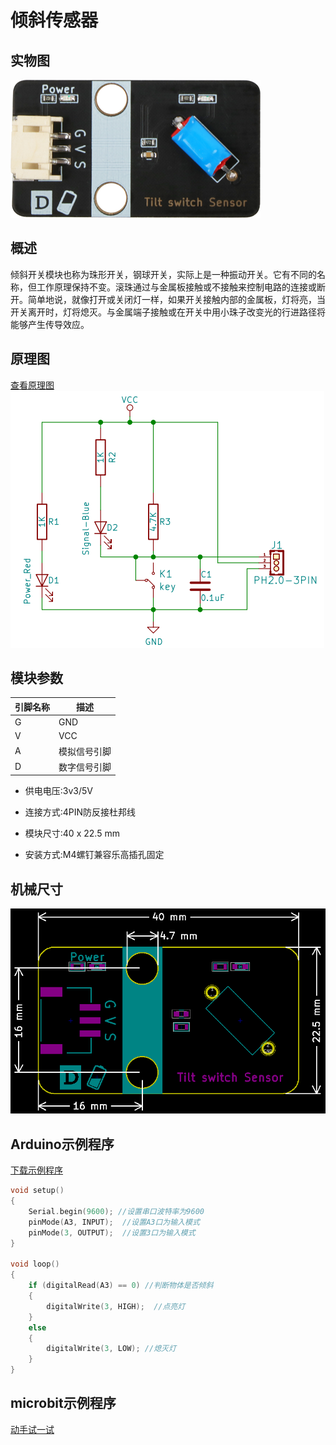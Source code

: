 # 倾斜传感器

## 实物图

![实物图](tilt_switch_sensor/tilt_switch_sensor.png)

## 概述

​    	倾斜开关模块也称为珠形开关，钢球开关，实际上是一种振动开关。它有不同的名称，但工作原理保持不变。滚珠通过与金属板接触或不接触来控制电路的连接或断开。简单地说，就像打开或关闭灯一样，如果开关接触内部的金属板，灯将亮，当开关离开时，灯将熄灭。与金属端子接触或在开关中用小珠子改变光的行进路径将能够产生传导效应。

## 原理图
[查看原理图](tilt_switch_sensor/tilt_switch_sensor_schematic.pdf) 
![原理图](tilt_switch_sensor/tilt_switch_sensor_schematic.png)

## 模块参数

| 引脚名称 | 描述         |
| -------- | ------------ |
| G        | GND          |
| V        | VCC          |
| A        | 模拟信号引脚 |
| D        | 数字信号引脚 |

- 供电电压:3v3/5V

- 连接方式:4PIN防反接杜邦线

- 模块尺寸:40 x 22.5 mm

- 安装方式:M4螺钉兼容乐高插孔固定


## 机械尺寸

![机械尺寸图](tilt_switch_sensor/tilt_switch_sensor_assembly.png)

## Arduino示例程序

 [下载示例程序](tilt_switch_sensor/tilt_switch_sensor.zip) 

```c++
void setup()
{
    Serial.begin(9600); //设置串口波特率为9600
	pinMode(A3, INPUT);  //设置A3口为输入模式
	pinMode(3, OUTPUT);  //设置3口为输入模式
}

void loop()
{
    if (digitalRead(A3) == 0) //判断物体是否倾斜
    {  
		digitalWrite(3, HIGH);  //点亮灯
	}
	else
	{
		digitalWrite(3, LOW); //熄灭灯
	}
}
```

## microbit示例程序

<a href="https://makecode.microbit.org/_DhRKX9fpCL3a" target="_blank">动手试一试</a>

